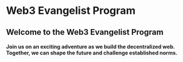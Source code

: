 # Web3 Evangelist Program

## Welcome to the Web3 Evangelist Program

#### Join us on an exciting adventure as we build the decentralized web. Together, we can shape the future and challenge established norms.